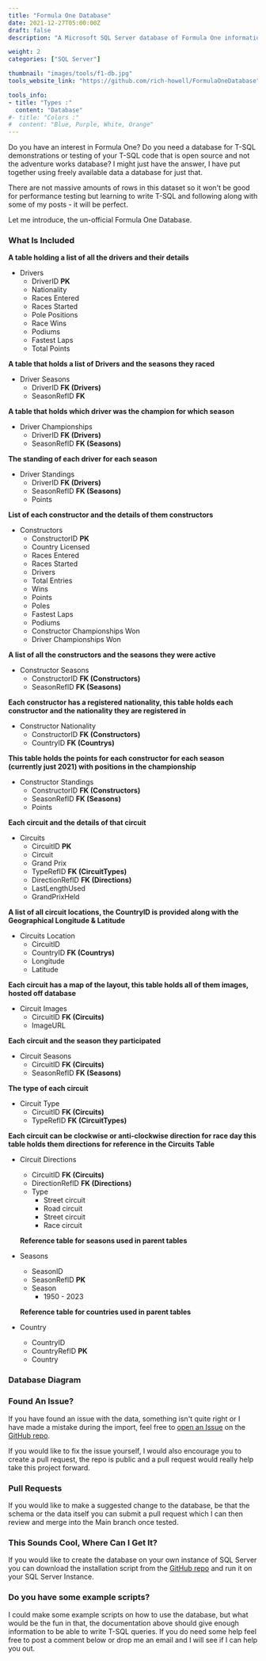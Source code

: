 ```yaml
---
title: "Formula One Database"
date: 2021-12-27T05:00:00Z
draft: false
description: "A Microsoft SQL Server database of Formula One information for training and development."

weight: 2
categories: ["SQL Server"]

thumbnail: "images/tools/f1-db.jpg"
tools_website_link: "https://github.com/rich-howell/FormulaOneDatabase"

tools_info:
- title: "Types :"
  content: "Database"
#- title: "Colors :"
#  content: "Blue, Purple, White, Orange"
---
```


Do you have an interest in Formula One? Do you need a database for T-SQL demonstrations or testing of your T-SQL code that is open source and not the adventure works database? I might just have the answer, I have put together using freely available data a database for just that.

There are not massive amounts of rows in this dataset so it won't be good for performance testing but learning to write T-SQL and following along with some of my posts - it will be perfect.

Let me introduce, the un-official Formula One Database.

### What Is Included 

**A table holding a list of all the drivers and their details**
* Drivers 
  - DriverID **PK**
  - Nationality
  - Races Entered
  - Races Started
  - Pole Positions
  - Race Wins
  - Podiums
  - Fastest Laps
  - Total Points

**A table that holds a list of Drivers and the seasons they raced**
* Driver Seasons
  - DriverID **FK (Drivers)**
  - SeasonRefID **FK**

**A table that holds which driver was the champion for which season**
* Driver Championships
  - DriverID **FK (Drivers)**
  - SeasonRefID **FK (Seasons)**

**The standing of each driver for each season**
* Driver Standings
  - DriverID **FK (Drivers)**
  - SeasonRefID **FK (Seasons)**
  - Points

**List of each constructor and the details of them constructors**
* Constructors
  - ConstructorID **PK**
  - Country Licensed
  - Races Entered
  - Races Started
  - Drivers
  - Total Entries
  - Wins
  - Points
  - Poles
  - Fastest Laps
  - Podiums
  - Constructor Championships Won
  - Driver Championships Won

**A list of all the constructors and the seasons they were active**
* Constructor Seasons
  - ConstructorID **FK (Constructors)**
  - SeasonRefID **FK (Seasons)**

**Each constructor has a registered nationality, this table holds each constructor and the nationality they are registered in**
* Constructor Nationality
  - ConstructorID **FK (Constructors)**
  - CountryID **FK (Countrys)**

**This table holds the points for each constructor for each season (currently just 2021) with positions in the championship**
* Constructor Standings 
  - ConstructorID **FK (Constructors)**
  - SeasonRefID **FK (Seasons)**
  - Points

**Each circuit and the details of that circuit**
* Circuits
  - CircuitID **PK**
   - Circuit
   - Grand Prix
   - TypeRefID **FK (CircuitTypes)**
   - DirectionRefID **FK (Directions)**
   - LastLengthUsed
   - GrandPrixHeld

**A list of all circuit locations, the CountryID is provided along with the Geographical Longitude & Latitude**
* Circuits Location
  - CircuitID
  - CountryID **FK (Countrys)**
  - Longitude
  - Latitude

**Each circuit has a map of the layout, this table holds all of them images, hosted off database**
* Circuit Images
  - CircuitID **FK (Circuits)**
  - ImageURL

**Each circuit and the season they participated**
* Circuit Seasons
  - CircuitID **FK (Circuits)**
  - SeasonRefID **FK (Seasons)**

**The type of each circuit**
* Circuit Type
  - CircuitID **FK (Circuits)**
  - TypeRefID **FK (CircuitTypes)**  

**Each circuit can be clockwise or anti-clockwise direction for race day this table holds them directions for reference in the Circuits Table**  
* Circuit Directions
  - CircuitID **FK (Circuits)**
  - DirectionRefID **FK (Directions)**
  - Type
    - Street circuit
    - Road circuit
    - Street circuit
    - Race circuit

  **Reference table for seasons used in parent tables**
* Seasons
  - SeasonID
  - SeasonRefID **PK**
  - Season
    - 1950 - 2023 

  **Reference table for countries used in parent tables**
* Country
  - CountryID
  - CountryRefID **PK**
  - Country

### Database Diagram

### Found An Issue?

If you have found an issue with the data, something isn't quite right or I have made a mistake during the import, feel free to [open an Issue](https://github.com/rich-howell/FormulaOneDatabase/issues) on the [GitHub repo](https://github.com/rich-howell/FormulaOneDatabase). 

If you would like to fix the issue yourself, I would also encourage you to create a pull request, the repo is public and a pull request would really help take this project forward. 

### Pull Requests 

If you would like to make a suggested change to the database, be that the schema or the data itself you can submit a pull request which I can then review and merge into the Main branch once tested. 

### This Sounds Cool, Where Can I Get It?

If you would like to create the database on your own instance of SQL Server you can download the installation script from the [GitHub repo](https://github.com/rich-howell/FormulaOneDatabase) and run it on your SQL Server Instance.

### Do you have some example scripts?

I could make some example scripts on how to use the database, but what would be the fun in that, the documentation above should give enough information to be able to write T-SQL queries. If you do need some help feel free to post a comment below or drop me an email and I will see if I can help you out.
